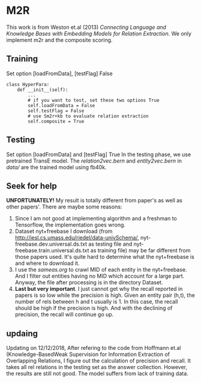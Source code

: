 # M2R
This work is from Weston et.al (2013) *Connecting Language and Knowledge Bases with Embedding Models for Relation Extraction*.
We only implement m2r and the composite scoring.
## Training
Set option [loadFromData], [testFlag] False
```
class HyperPara:
    def __init__(self):
        ...
        # if you want to test, set these two options True
        self.loadFromData = False
        self.testFlag = False
        # use Sm2r+kb to evaluate relation extraction
        self.composite = True
```
## Testing
Set option [loadFromData] and [testFlag] True
In the testing phase, we use pretrained TransE model. The *relation2vec.bern* and *entity2vec.bern* in *data/* are the trained model
using fb40k.
## Seek for help
**UNFORTUNATELY!** My result is totally different from paper's as well as other papers'. There are maybe some reasons:
1) Since I am not good at implementing algorithm and a freshman to Tensorflow, the implementation goes wrong.
2) Dataset nyt+freebase I download (from http://iesl.cs.umass.edu/riedel/data-univSchema/, nyt-freebase.dev.universal.ds.txt as testing file
and nyt-freebase.train.universal.ds.txt as training file) may be far different from those papers used. It's quite hard to determine what 
the nyt+freebase is and where to download it.
3) I use the *sameas.org* to crawl MID of each entity in the nyt+freebase. And I filter out entities having no MID which account for
a large part. Anyway, the file after processing is in the directory Dataset.
4) **Last but very important**. I just cannot get why the recall reported in papers is so low while the precision is high. Given an entity pair (h,t),
the number of rels between h and t usually is 1. In this case, the recall should be high if the precision is high. And with the declining
of precision, the recall will continue go up. 
## updaing
Updating on 12/12/2018, After refering to the code from Hoffmann et.al (Knowledge-BasedWeak Supervision for Information Extraction of Overlapping Relations, I figure out the calculation of precision and recall. It takes all rel relations in the testing set as the answer collection. However, the results are still not good. The model suffers from lack of training data.
